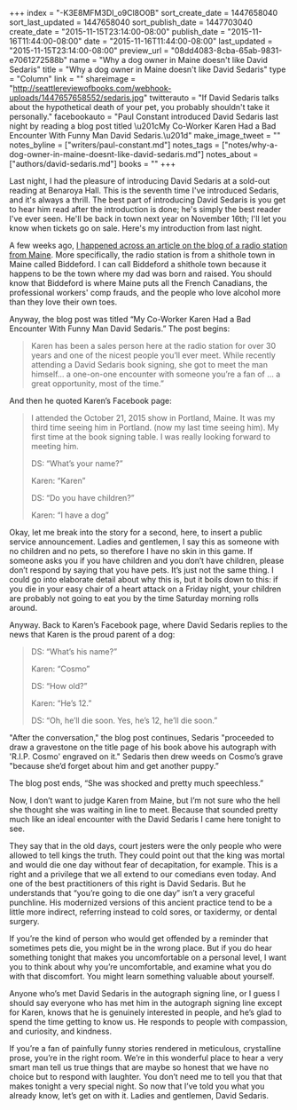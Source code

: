 +++
index = "-K3E8MFM3DI_o9Cl8O0B"
sort_create_date = 1447658040
sort_last_updated = 1447658040
sort_publish_date = 1447703040
create_date = "2015-11-15T23:14:00-08:00"
publish_date = "2015-11-16T11:44:00-08:00"
date = "2015-11-16T11:44:00-08:00"
last_updated = "2015-11-15T23:14:00-08:00"
preview_url = "08dd4083-8cba-65ab-9831-e7061272588b"
name = "Why a dog owner in Maine doesn't like David Sedaris"
title = "Why a dog owner in Maine doesn't like David Sedaris"
type = "Column"
link = ""
shareimage = "http://seattlereviewofbooks.com/webhook-uploads/1447657658552/sedaris.jpg"
twitterauto = "If David Sedaris talks about the hypothetical death of your pet, you probably shouldn't take it personally."
facebookauto = "Paul Constant introduced David Sedaris last night by reading a blog post titled \u201cMy Co-Worker Karen Had a Bad Encounter With Funny Man David Sedaris.\u201d"
make_image_tweet = ""
notes_byline = ["writers/paul-constant.md"]
notes_tags = ["notes/why-a-dog-owner-in-maine-doesnt-like-david-sedaris.md"]
notes_about = ["authors/david-sedaris.md"]
books = ""
+++
<p class="intro">Last night, I had the pleasure of introducing David Sedaris at a sold-out reading at Benaroya Hall. This is the seventh time I've introduced Sedaris, and it's always a thrill. The best part of introducing David Sedaris is you get to hear him read after the introduction is done; he's simply the best reader I've ever seen. He'll be back in town next year on November 16th; I'll let you know when tickets go on sale. Here's my introduction from last night.</p>

A few weeks ago, [I happened across an article on the blog of a radio station from Maine](http://wcyy.com/my-co-worker-karen-had-the-rudest-encounter-with-funny-man-david-sedaris/). More specifically, the radio station is from a shithole town in Maine called Biddeford. I can call Biddeford a shithole town because it happens to be the town where my dad was born and raised. You should know that Biddeford is where Maine puts all the French Canadians, the professional workers' comp frauds, and the people who love alcohol more than they love their own toes.

Anyway, the blog post was titled “My Co-Worker Karen Had a Bad Encounter With Funny Man David Sedaris.” The post begins: 

<blockquote>Karen has been a sales person here at the radio station for over 30 years and one of the nicest people you’ll ever meet. While recently attending a David Sedaris book signing, she got to meet the man himself… a one-on-one encounter with someone you’re a fan of … a great opportunity, most of the time.”</blockquote>

And then he quoted Karen’s Facebook page:

<blockquote><p>I attended the October 21, 2015 show in Portland, Maine. It was my third time seeing him in Portland. (now my last time seeing him). My first time at the book signing table. I was really looking forward to meeting him.</p>

<p>DS: “What’s your name?”</p>

<p>Karen: “Karen”</p>

<p>DS: “Do you have children?”</p>

<p>Karen: “I have a dog”</p></blockquote>

Okay, let me break into the story for a second, here, to insert a public service announcement. Ladies and gentlemen, I say this as someone with no children and no pets, so therefore I have no skin in this game. If someone asks you if you have children and you don’t have children, please don’t respond by saying that you have pets. It’s just not the same thing. I could go into elaborate detail about why this is, but it boils down to this: if you die in your easy chair of a heart attack on a Friday night, your children are probably not going to eat you by the time Saturday morning rolls around.

Anyway. Back to Karen’s Facebook page, where David Sedaris replies to the news that Karen is the proud parent of a dog:

<blockquote><p>DS: “What’s his name?”</p>

<p>Karen: “Cosmo”</p>

<p>DS: “How old?”</p>

<p>Karen: “He’s 12.”</p>

<p>DS: “Oh, he’ll die soon. Yes, he’s 12, he’ll die soon.”</p></blockquote>

"After the conversation," the blog post continues, Sedaris "proceeded to draw a gravestone on the title page of his book above his autograph with 'R.I.P. Cosmo' engraved on it." Sedaris then drew weeds on Cosmo’s grave "because she’d forget about him and get another puppy.”

The blog post ends, “She was shocked and pretty much speechless.”
 
Now,  I don’t want to judge Karen from Maine, but I’m not sure who the hell she thought she was waiting in line to meet. Because that sounded pretty much like an ideal encounter with the David Sedaris I came here tonight to see.

They say that in the old days, court jesters were the only people who were allowed to tell kings the truth. They could point out that the king was mortal and would die one day without fear of decapitation, for example. This is a right and a privilege that we all extend to our comedians even today.  And one of the best practitioners of this right is David Sedaris. But he understands that “you’re going to die one day” isn’t a very graceful punchline. His modernized versions  of this ancient practice tend to be a little more indirect, referring instead to cold sores, or taxidermy, or dental surgery.

If you’re the kind of person who would get offended by a reminder that sometimes pets die, you might be in the wrong place. But if you do hear something tonight that makes you uncomfortable on a personal level, I want you to think about why you’re uncomfortable, and examine what you do with that discomfort. You might learn something valuable about yourself.

Anyone who’s met David Sedaris in the autograph signing line, or I guess I should say everyone who has met him in the autograph signing line except for Karen, knows that he is genuinely interested in people, and he’s glad to spend the time getting to know us. He responds to people with compassion, and curiosity, and kindness. 

If you’re a fan of painfully funny stories rendered in meticulous, crystalline prose, you’re in the right room. We’re in this wonderful place to hear a very smart man tell us true things that are maybe so honest that we have no choice but to respond with laughter. You don’t need me to tell you that that makes tonight a very special night. So now that I’ve told you what you already know, let’s get on with it. Ladies and gentlemen, David Sedaris.

